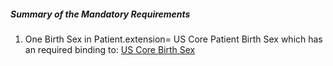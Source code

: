 ##### Summary of the Mandatory Requirements

1. One Birth Sex in Patient.extension= US Core Patient Birth Sex which has an required binding to:
[US Core Birth Sex](ValueSet-us-core-birthsex.html)
